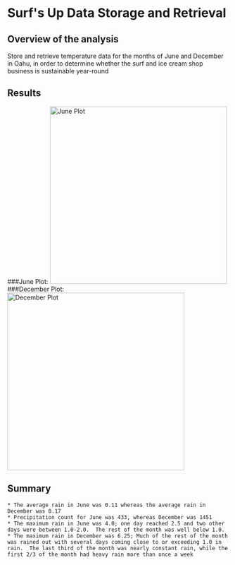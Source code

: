 # Surf's Up Data Storage and Retrieval

## Overview of the analysis
Store and retrieve temperature data for the months of June and December in Oahu, in order to determine whether the surf and ice cream shop business is sustainable year-round

## Results
###June Plot:
<img width="402" alt="June Plot" src="https://user-images.githubusercontent.com/38327290/146679708-8a341498-8512-40e7-9a85-2db63e5f2737.png">
###December Plot:
<img width="402" alt="December Plot" src="https://user-images.githubusercontent.com/38327290/146679704-0ba5620c-1946-470d-859f-c8bb7d4d0918.png">

## Summary
	* The average rain in June was 0.11 whereas the average rain in December was 0.17
	* Precipitation count for June was 433, whereas December was 1451
	* The maximum rain in June was 4.0; one day reached 2.5 and two other days were between 1.0-2.0.  The rest of the month was well below 1.0.
	* The maximum rain in December was 6.25; Much of the rest of the month was rained out with several days coming close to or exceeding 1.0 in rain.  The last third of the month was nearly constant rain, while the first 2/3 of the month had heavy rain more than once a week
